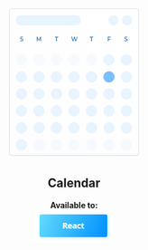 <p align="center">
  <img src="https://raw.githubusercontent.com/Maycon-Santos/calendar/master/docs/assets/logo@2x.png">
</p>
<h2 align="center">Calendar</h2>

<div align="center">
  <b>Available to:</b><br />
  <a href="https://github.com/Maycon-Santos/calendar/tree/master/packages/react-nice-calendar">
    <img src="https://raw.githubusercontent.com/Maycon-Santos/calendar/master/docs/assets/react-button.png">
  </a>
</div>
